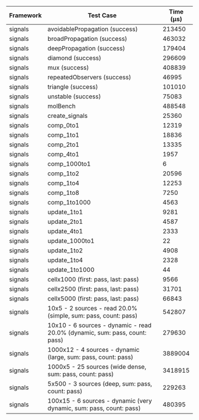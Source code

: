 | Framework | Test Case | Time (μs) |
| --- | --- | --- |
| signals | avoidablePropagation (success) | 213450 |
| signals | broadPropagation (success) | 463032 |
| signals | deepPropagation (success) | 179404 |
| signals | diamond (success) | 296609 |
| signals | mux (success) | 408839 |
| signals | repeatedObservers (success) | 46995 |
| signals | triangle (success) | 101010 |
| signals | unstable (success) | 75083 |
| signals | molBench | 488548 |
| signals | create_signals | 25360 |
| signals | comp_0to1 | 12319 |
| signals | comp_1to1 | 18836 |
| signals | comp_2to1 | 13335 |
| signals | comp_4to1 | 1957 |
| signals | comp_1000to1 | 6 |
| signals | comp_1to2 | 20596 |
| signals | comp_1to4 | 12253 |
| signals | comp_1to8 | 7250 |
| signals | comp_1to1000 | 4563 |
| signals | update_1to1 | 9281 |
| signals | update_2to1 | 4587 |
| signals | update_4to1 | 2333 |
| signals | update_1000to1 | 22 |
| signals | update_1to2 | 4908 |
| signals | update_1to4 | 2328 |
| signals | update_1to1000 | 44 |
| signals | cellx1000 (first: pass, last: pass) | 9566 |
| signals | cellx2500 (first: pass, last: pass) | 31701 |
| signals | cellx5000 (first: pass, last: pass) | 66843 |
| signals | 10x5 - 2 sources - read 20.0% (simple, sum: pass, count: pass) | 542807 |
| signals | 10x10 - 6 sources - dynamic - read 20.0% (dynamic, sum: pass, count: pass) | 279630 |
| signals | 1000x12 - 4 sources - dynamic (large, sum: pass, count: pass) | 3889004 |
| signals | 1000x5 - 25 sources (wide dense, sum: pass, count: pass) | 3418915 |
| signals | 5x500 - 3 sources (deep, sum: pass, count: pass) | 229263 |
| signals | 100x15 - 6 sources - dynamic (very dynamic, sum: pass, count: pass) | 480395 |
